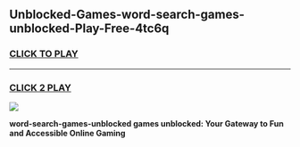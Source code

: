 
## Unblocked-Games-word-search-games-unblocked-Play-Free-4tc6q
<h3>
<a href="https://premium76.site?title=word-search-games-unblocked&ref=23A">CLICK TO PLAY</a></h3>
<hr>

<h3>
<a href="https://premium76.site?title=word-search-games-unblocked&ref=23A">CLICK 2 PLAY</a>
  
</h3>

<a href="https://premium76.site?title=word-search-games-unblocked&ref=23A"><img src="https://clearcache.store/games.png"></a>


**word-search-games-unblocked games unblocked: Your Gateway to Fun and Accessible Online Gaming**
